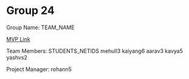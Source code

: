 # Group 24
Group Name: TEAM_NAME

[MVP Link](http://cs196.cs.illinois.edu)

Team Members: STUDENTS_NETIDS
mehull3
kaiyang6
aarav3
kavya5
yashvs2


Project Manager: rohann5
